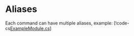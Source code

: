 # Aliases

Each command can have multiple aliases, example:
[!code-cs[ExampleModule.cs](Aliases/ExampleModule.cs#L7-L8)]
